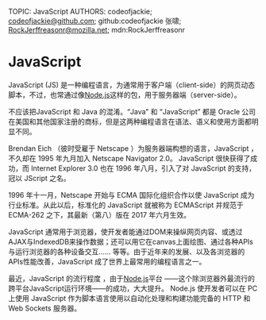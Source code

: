 TOPIC: Java​Script
AUTHORS: codeofjackie; codeofjackie@github.com; github:codeofjackie
         张啸; RockJerffreasonr@mozilla.net; mdn:RockJerffreasonr

# Java​Script

JavaScript (JS) 是一种编程语言，为通常用于客户端（client-side）的网页动态脚本，不过，也常通过像[Node.js](http://nodejs.org/)这样的包，用于服务器端（server-side）。

不应该把JavaScript 和 Java 的混淆。“Java” 和 “JavaScript” 都是 Oracle 公司在美国和其他国家注册的商标，但是这两种编程语言在语法、语义和使用方面都明显不同。

Brendan Eich （彼时受雇于 Netscape ）为服务器端构想的语言，JavaScript  ，不久却在 1995 年九月加入 Netscape Navigator 2.0。
JavaScript 很快获得了成功，而 Internet Explorer 3.0 也在 1996 年八月，引入了对 JavaScript 的支持，冠以 JScript 之名。

1996 年十一月，Netscape 开始与 ECMA 国际化组织合作以使 JavaScript 成为行业标准。从此以后，标准化的 JavaScript 就被称为 ECMAScript
并规范于 ECMA-262 之下，其最新（第八）版在 2017 年六月生效。

JavaScript 通常用于浏览器，使开发者能通过DOM来操纵网页内容、或透过AJAX与IndexedDB来操作数据；还可以用它在canvas上面绘图、通过各种APIs与运行浏览器的各种设备交互……
等等。由于近年来的发展、以及各浏览器的APIs性能改善，JavaScript 成了世界上最常用的编程语言之一。

最近，JavaScript 的流行程度 ，由于[Node.js](http://nodejs.org/)平台 ——这个除浏览器外最流行的跨平台JavaScript运行环境——的成功，大大提升。
Node.js 使开发者可以在 PC 上使用 JavaScript 作为脚本语言使用以自动化处理和构建功能完备的 HTTP 和 Web Sockets 服务器。
